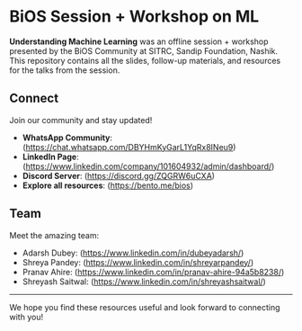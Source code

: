 # BiOS Session + Workshop on ML

**Understanding Machine Learning** was an offline session + workshop presented by the BiOS Community at SITRC, Sandip Foundation, Nashik.  
This repository contains all the slides, follow-up materials, and resources for the talks from the session.


## Connect
Join our community and stay updated!
- **WhatsApp Community**: (https://chat.whatsapp.com/DBYHmKyGarL1YqRx8INeu9)
- **LinkedIn Page**: (https://www.linkedin.com/company/101604932/admin/dashboard/)
- **Discord Server**: (https://discord.gg/ZQGRW6uCXA)
- **Explore all resources**: (https://bento.me/bios)

## Team
Meet the amazing team:
- Adarsh Dubey: (https://www.linkedin.com/in/dubeyadarsh/)
- Shreya Pandey: (https://www.linkedin.com/in/shreyarpandey/)
- Pranav Ahire: (https://www.linkedin.com/in/pranav-ahire-94a5b8238/)
- Shreyash Saitwal: (https://www.linkedin.com/in/shreyashsaitwal/)

---

We hope you find these resources useful and look forward to connecting with you!
